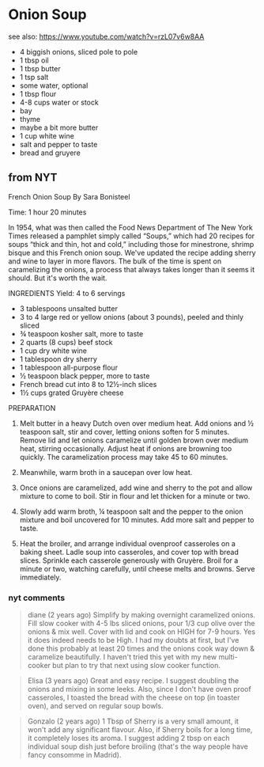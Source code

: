 # Onion Soup

see also: https://www.youtube.com/watch?v=rzL07v6w8AA

* 4 biggish onions, sliced pole to pole
* 1 tbsp oil
* 1 tbsp butter
* 1 tsp salt
* some water, optional
* 1 tbsp flour
* 4-8 cups water or stock
* bay
* thyme
* maybe a bit more butter
* 1 cup white wine
* salt and pepper to taste
* bread and gruyere

## from NYT

French Onion Soup
By Sara Bonisteel

Time: 1 hour 20 minutes

In 1954, what was then called the Food News Department of The New York Times released a pamphlet simply called “Soups,”
which had 20 recipes for soups “thick and thin, hot and cold,” including those for minestrone, shrimp bisque and this
French onion soup. We've updated the recipe adding sherry and wine to layer in more flavors. The bulk of the time is
spent on caramelizing the onions, a process that always takes longer than it seems it should. But it's worth the wait.

INGREDIENTS
Yield: 4 to 6 servings

* 3 tablespoons unsalted butter
* 3 to 4 large red or yellow onions (about 3 pounds), peeled and thinly sliced
* ¾ teaspoon kosher salt, more to taste
* 2 quarts (8 cups) beef stock
* 1 cup dry white wine
* 1 tablespoon dry sherry
* 1 tablespoon all-purpose flour
* ½ teaspoon black pepper, more to taste
* French bread cut into 8 to 12½-inch slices
* 1½ cups grated Gruyère cheese

PREPARATION

1. Melt butter in a heavy Dutch oven over medium heat. Add onions and ½ teaspoon salt, stir and cover, letting onions
   soften for 5 minutes. Remove lid and let onions caramelize until golden brown over medium heat, stirring
   occasionally. Adjust heat if onions are browning too quickly. The caramelization process may take 45 to 60 minutes.

2. Meanwhile, warm broth in a saucepan over low heat.

3. Once onions are caramelized, add wine and sherry to the pot and allow mixture to come to boil. Stir in flour and let
   thicken for a minute or two.

4. Slowly add warm broth, ¼ teaspoon salt and the pepper to the onion mixture and boil uncovered for 10 minutes. Add
   more salt and pepper to taste.

5. Heat the broiler, and arrange individual ovenproof casseroles on a baking sheet. Ladle soup into casseroles, and
   cover top with bread slices. Sprinkle each casserole generously with Gruyère. Broil for a minute or two, watching
   carefully, until cheese melts and browns. Serve immediately.

### nyt comments

> diane
> (2 years ago)
> Simplify by making overnight caramelized onions. Fill slow cooker with 4-5 lbs sliced onions, pour 1/3 cup olive over
> the onions & mix well. Cover with lid and cook on HIGH for 7-9 hours. Yes it does indeed needs to be High. I had my
> doubts at first, but I've done this probably at least 20 times and the onions cook way down & caramelize beautifully. I
> haven't tried this yet with my new multi-cooker but plan to try that next using slow cooker function.

> Elisa
> (3 years ago)
> Great and easy recipe. I suggest doubling the onions and mixing in some leeks. Also, since I don't have oven proof
> casseroles, I toasted the bread with the cheese on top (in toaster oven), and served on regular soup bowls.

> Gonzalo
> (2 years ago)
> 1 Tbsp of Sherry is a very small amount, it won't add any significant flavour. Also, if Sherry boils for a long time, it
> completely loses its aroma. I suggest adding 2 tbsp on each individual soup dish just before broiling (that's the way
> people have fancy consomme in Madrid).